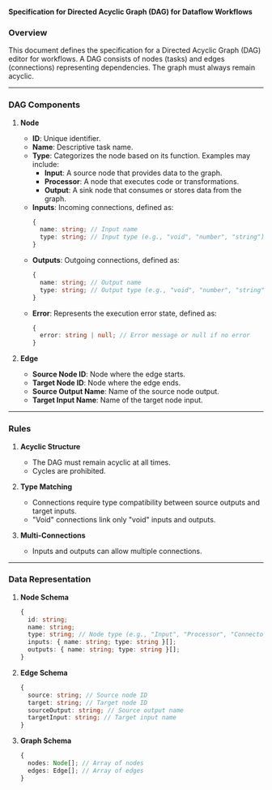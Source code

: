 **Specification for Directed Acyclic Graph (DAG) for Dataflow Workflows**

### Overview

This document defines the specification for a Directed Acyclic Graph (DAG) editor for workflows. 
A DAG consists of nodes (tasks) and edges (connections) representing dependencies. 
The graph must always remain acyclic.

---

### DAG Components

1. **Node**

   - **ID**: Unique identifier.
   - **Name**: Descriptive task name.
   - **Type**: Categorizes the node based on its function. Examples may include:
     - **Input**: A source node that provides data to the graph.
     - **Processor**: A node that executes code or transformations.
     - **Output**: A sink node that consumes or stores data from the graph.
   - **Inputs**: Incoming connections, defined as:
     ```typescript
     {
       name: string; // Input name
       type: string; // Input type (e.g., "void", "number", "string")
     }
     ```
   - **Outputs**: Outgoing connections, defined as:
     ```typescript
     {
       name: string; // Output name
       type: string; // Output type (e.g., "void", "number", "string")
     }
     ```
   - **Error**: Represents the execution error state, defined as:
     ```typescript
     {
       error: string | null; // Error message or null if no error
     }
     ```

2. **Edge**

   - **Source Node ID**: Node where the edge starts.
   - **Target Node ID**: Node where the edge ends.
   - **Source Output Name**: Name of the source node output.
   - **Target Input Name**: Name of the target node input.

---

### Rules

1. **Acyclic Structure**

   - The DAG must remain acyclic at all times.
   - Cycles are prohibited.

2. **Type Matching**

   - Connections require type compatibility between source outputs and target inputs.
   - "Void" connections link only "void" inputs and outputs.

3. **Multi-Connections**

   - Inputs and outputs can allow multiple connections.

---

### Data Representation

1. **Node Schema**

   ```typescript
   {
     id: string;
     name: string;
     type: string; // Node type (e.g., "Input", "Processor", "Connector", "Output")
     inputs: { name: string; type: string }[];
     outputs: { name: string; type: string }[];
   }
   ```

2. **Edge Schema**

   ```typescript
   {
     source: string; // Source node ID
     target: string; // Target node ID
     sourceOutput: string; // Source output name
     targetInput: string; // Target input name
   }
   ```

3. **Graph Schema**

   ```typescript
   {
     nodes: Node[]; // Array of nodes
     edges: Edge[]; // Array of edges
   }
   ```
